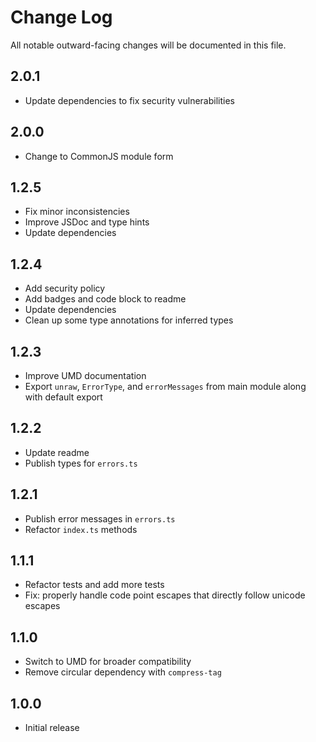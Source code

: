 # Change Log

All notable outward-facing changes will be documented in this file.

## 2.0.1

- Update dependencies to fix security vulnerabilities

## 2.0.0

- Change to CommonJS module form

## 1.2.5

- Fix minor inconsistencies
- Improve JSDoc and type hints
- Update dependencies

## 1.2.4
 - Add security policy
 - Add badges and code block to readme
 - Update dependencies
 - Clean up some type annotations for inferred types

## 1.2.3
- Improve UMD documentation
- Export `unraw`, `ErrorType`, and `errorMessages` from main module along with
  default export

## 1.2.2
- Update readme
- Publish types for `errors.ts`

## 1.2.1
- Publish error messages in `errors.ts`
- Refactor `index.ts` methods

## 1.1.1
- Refactor tests and add more tests
- Fix: properly handle code point escapes that directly follow unicode escapes

## 1.1.0

- Switch to UMD for broader compatibility
- Remove circular dependency with `compress-tag`

## 1.0.0

- Initial release

